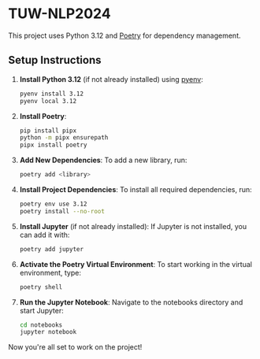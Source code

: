 # TUW-NLP2024

This project uses Python 3.12 and [Poetry](https://python-poetry.org/) for dependency management.

## Setup Instructions

1. **Install Python 3.12** (if not already installed) using [pyenv](https://github.com/pyenv/pyenv):
   ```bash
   pyenv install 3.12
   pyenv local 3.12
   ```

2. **Install Poetry**:
   ```bash
   pip install pipx
   python -m pipx ensurepath
   pipx install poetry
   ```

3. **Add New Dependencies**:
   To add a new library, run:
   ```bash
   poetry add <library>
   ```

4. **Install Project Dependencies**:
   To install all required dependencies, run:
   ```bash
   poetry env use 3.12
   poetry install --no-root
   ```

5. **Install Jupyter** (if not already installed):
   If Jupyter is not installed, you can add it with:
   ```bash
   poetry add jupyter
   ```

6. **Activate the Poetry Virtual Environment**:
   To start working in the virtual environment, type:
   ```bash
   poetry shell
   ```

7. **Run the Jupyter Notebook**:
   Navigate to the notebooks directory and start Jupyter:
   ```bash
   cd notebooks
   jupyter notebook
   ```

Now you're all set to work on the project!
